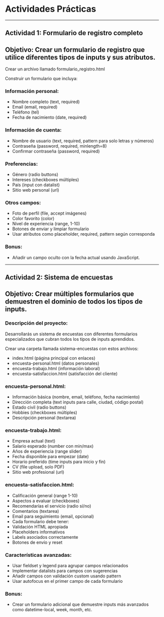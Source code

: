 # Actividades Prácticas

---

## **Actividad 1**: Formulario de registro completo
## Objetivo: Crear un formulario de registro que utilice diferentes tipos de inputs y sus atributos.

Crear un archivo llamado formulario_registro.html

Construir un formulario que incluya:
### Información personal:
- Nombre completo (text, required)
- Email (email, required)
- Teléfono (tel)
- Fecha de nacimiento (date, required)

### Información de cuenta:
- Nombre de usuario (text, required, pattern para solo letras y números)
- Contraseña (password, required, minlength=8)
- Confirmar contraseña (password, required)

### Preferencias:
- Género (radio buttons)
- Intereses (checkboxes múltiples)
- País (input con datalist)
- Sitio web personal (url)

### Otros campos:
- Foto de perfil (file, accept imágenes)
- Color favorito (color)
- Nivel de experiencia (range, 1-10)
- Botones de enviar y limpiar formulario
- Usar atributos como placeholder, required, pattern según corresponda

### **Bonus**: 
- Añadir un campo oculto con la fecha actual usando JavaScript.

---

## **Actividad 2**: Sistema de encuestas
## Objetivo: Crear múltiples formularios que demuestren el dominio de todos los tipos de inputs.

### Descripción del proyecto:
Desarrollarás un sistema de encuestas con diferentes formularios especializados que cubran todos los tipos de inputs aprendidos.

Crear una carpeta llamada sistema-encuestas con estos archivos:
- index.html (página principal con enlaces)
- encuesta-personal.html (datos personales)
- encuesta-trabajo.html (información laboral)
- encuesta-satisfaccion.html (satisfacción del cliente)
  
### encuesta-personal.html:
- Información básica (nombre, email, teléfono, fecha nacimiento)
- Dirección completa (text inputs para calle, ciudad, código postal)
- Estado civil (radio buttons)
- Hobbies (checkboxes múltiples)
- Descripción personal (textarea)

### encuesta-trabajo.html:
- Empresa actual (text)
- Salario esperado (number con min/max)
- Años de experiencia (range slider)
- Fecha disponible para empezar (date)
- Horario preferido (time inputs para inicio y fin)
- CV (file upload, solo PDF)
- Sitio web profesional (url)
  
### encuesta-satisfaccion.html:
- Calificación general (range 1-10)
- Aspectos a evaluar (checkboxes)
- Recomendarías el servicio (radio sí/no)
- Comentarios (textarea)
- Email para seguimiento (email, opcional)
- Cada formulario debe tener:
- Validación HTML apropiada
- Placeholders informativos
- Labels asociados correctamente
- Botones de envío y reset

### Características avanzadas:

- Usar fieldset y legend para agrupar campos relacionados
- Implementar datalists para campos con sugerencias
- Añadir campos con validación custom usando pattern
- Usar autofocus en el primer campo de cada formulario

### **Bonus**:
- Crear un formulario adicional que demuestre inputs más avanzados como datetime-local, week, month, etc.